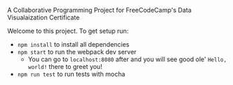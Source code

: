 A Collaborative Programming Project for FreeCodeCamp's Data Visualaization Certificate

Welcome to this project. To get setup run:

  - `npm install` to install all dependencies
  - `npm start` to run the webpack dev server
    - You can go to `localhost:8080` after and you will see good ole' `Hello, world!` there to greet you!
  - `npm run test` to run tests with mocha
